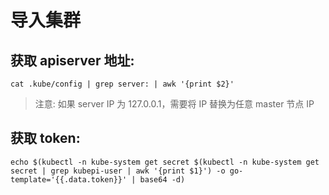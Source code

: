 # 导入集群

## 获取 apiserver 地址:

    cat .kube/config | grep server: | awk '{print $2}'

> 注意: 如果 server IP 为 127.0.0.1，需要将 IP 替换为任意 master 节点 IP

## 获取 token:

    echo $(kubectl -n kube-system get secret $(kubectl -n kube-system get secret | grep kubepi-user | awk '{print $1}') -o go-template='{{.data.token}}' | base64 -d)
